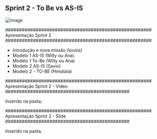 ## Sprint 2 - To Be vs AS-IS

![image](https://user-images.githubusercontent.com/101759772/229936555-a5de99a8-3405-4d39-b574-1db52f626a6c.png)


##################################################### Apresentação Sprint 2 #####################################################
- Introdução e nova missão (louiza)
- Modelo 1 AS-IS (Willy ou Ana)
- Modelo 1 To-Be (Willy ou Ana)
- Modelo 2 AS-IS  (Savio)
- Modelo 2 - TO-BE (Himalaia)

##################################################### Apresentação Sprint 2 - Video #############################################

Inserido na pasta;

##################################################### Apresentação Sprint 2 - Slide #############################################

Inserido na pasta;
